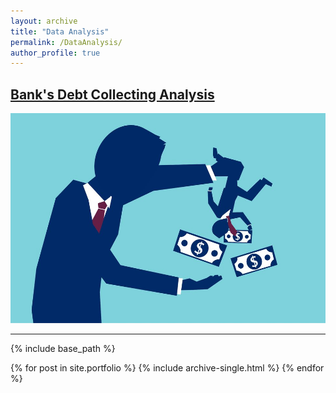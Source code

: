 ```yaml
---
layout: archive
title: "Data Analysis"
permalink: /DataAnalysis/
author_profile: true
---
```


## [Bank's Debt Collecting Analysis](/files/banks_debt.html)

[![](/images/banks_debt.png)](/files/banks_debt.html)

---




{% include base_path %}


{% for post in site.portfolio %}
  {% include archive-single.html %}
{% endfor %}
